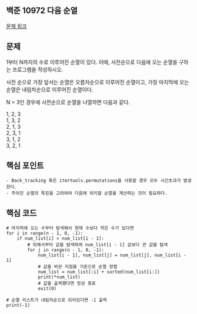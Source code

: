 ## 백준 10972 다음 순열
[문제 링크](https://www.acmicpc.net/problem/10972)

## 문제
1부터 N까지의 수로 이루어진 순열이 있다. 이때, 사전순으로 다음에 오는 순열을 구하는 프로그램을 작성하시오.

사전 순으로 가장 앞서는 순열은 오름차순으로 이루어진 순열이고, 가장 마지막에 오는 순열은 내림차순으로 이루어진 순열이다.

N = 3인 경우에 사전순으로 순열을 나열하면 다음과 같다.

1, 2, 3  
1, 3, 2   
2, 1, 3  
2, 3, 1  
3, 1, 2  
3, 2, 1  

## 핵심 포인트
```
- Back_tracking 혹은 itertools.permutations을 사용할 경우 모두 시간초과가 발생한다.
- 주어진 순열의 특징을 고려하여 다음에 위치할 순열을 계산하는 것이 필요하다.
```

## 핵심 코드
```
# 마지막에 오는 수부터 탐색해서 현재 수보다 작은 수가 있다면
for i in range(n - 1, 0, -1):
    if num_list[i] > num_list[i - 1]:
        # 뒤에서부터 값을 탐색하여 num_list[i - 1] 값보다 큰 값을 탐색
        for j in range(n - 1, 0, -1):
            num_list[i - 1], num_list[j] = num_list[j], num_list[i - 1]
            # 값을 바꾼 지점을 기준으로 순열 정렬
            num_list = num_list[:i] + sorted(num_list[i:])
            print(*num_list)
            # 값을 출력했다면 정상 종료
            exit(0)

# 순열 리스트가 내림차순으로 되어있다면 -1 출력
print(-1)
```
